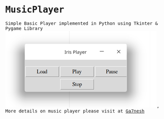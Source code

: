 <samp>
  
# MusicPlayer
  
Simple Basic Player implemented in Python using Tkinter &amp; Pygame Library
![](musicPlayer.png?raw=true), More details on music player please visit at [Ga7nesh](https://linktr.ee/gundavarapuganesh)
  
